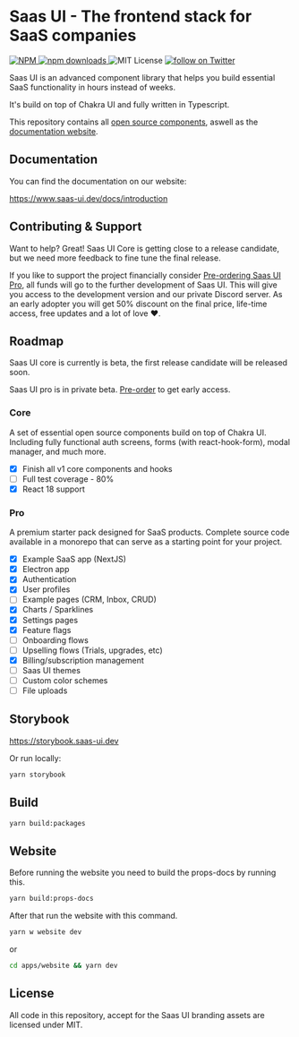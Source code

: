 # Saas UI - The frontend stack for SaaS companies

<p>
  <a href="https://www.npmjs.com/package/@saas-ui/react">
    <img src="https://img.shields.io/npm/v/@saas-ui/react" alt="NPM">
  </a>
  <a href="https://www.npmjs.com/package/@saas-ui/react">
    <img src="https://img.shields.io/npm/dm/@saas-ui/react.svg" alt="npm downloads">
  </a>
  <img alt="MIT License" src="https://img.shields.io/github/license/saas-js/saas-ui"/>
  <a href="https://twitter.com/intent/follow?screen_name=saas_js">
    <img src="https://img.shields.io/twitter/follow/saas_js?style=social&logo=twitter" alt="follow on Twitter">
  </a>
</p>

Saas UI is an advanced component library that helps you build essential SaaS functionality in hours instead of weeks.

It's build on top of Chakra UI and fully written in Typescript.

This repository contains all [open source components](/packages), aswell as the [documentation website](apps/website/pages/docs).

## Documentation

You can find the documentation on our website:

https://www.saas-ui.dev/docs/introduction

## Contributing & Support

Want to help? Great! Saas UI Core is getting close to a release candidate, but we need more feedback to fine tune the final release.

If you like to support the project financially consider [Pre-ordering Saas UI Pro](https://appulse.gumroad.com/l/saas-ui-pro-pre-order), all funds will go to the further development of Saas UI. This will give you access to the development version and our private Discord server. As an early adopter you will get 50% discount on the final price, life-time access, free updates and a lot of love ❤️.

## Roadmap

Saas UI core is currently is beta, the first release candidate will be released soon.

Saas UI pro is in private beta. [Pre-order](https://appulse.gumroad.com/l/saas-ui-pro-pre-order) to get early access.

### Core

A set of essential open source components build on top of Chakra UI.
Including fully functional auth screens, forms (with react-hook-form), modal manager, and much more.

- [x] Finish all v1 core components and hooks
- [ ] Full test coverage - 80%
- [x] React 18 support

### Pro

A premium starter pack designed for SaaS products.
Complete source code available in a monorepo that can serve as a starting point for your project.

- [x] Example SaaS app (NextJS)
- [x] Electron app
- [x] Authentication
- [x] User profiles
- [ ] Example pages (CRM, Inbox, CRUD)
- [x] Charts / Sparklines
- [x] Settings pages
- [x] Feature flags
- [ ] Onboarding flows
- [ ] Upselling flows (Trials, upgrades, etc)
- [x] Billing/subscription management
- [ ] Saas UI themes
- [ ] Custom color schemes
- [ ] File uploads

## Storybook

https://storybook.saas-ui.dev

Or run locally:

```bash
yarn storybook
```

## Build

```bash
yarn build:packages
```

## Website

Before running the website you need to build the props-docs by running this.

```bash
yarn build:props-docs
```

After that run the website with this command.

```bash
yarn w website dev
```

or

```bash
cd apps/website && yarn dev
```

## License

All code in this repository, accept for the Saas UI branding assets are licensed under MIT.
